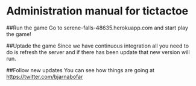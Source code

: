 # Administration manual for tictactoe

##Run the game
Go to serene-falls-48635.herokuapp.com and start play the game!

##Uptade the game
Since we have continuous integration all you need to do is </break>
refresh the server and if there has been update that new version will run.

##Follow new updates
You can see how things are going at https://twitter.com/bjarnabofar